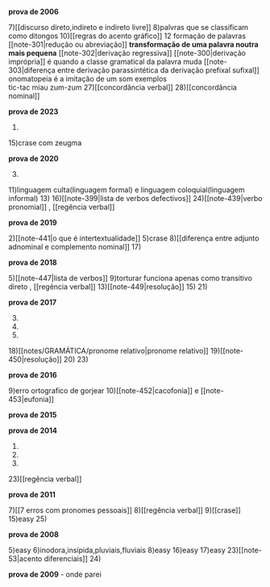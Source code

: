 
**prova de 2006**

7)[[discurso direto,indireto e indireto livre]]
8)palvras que se classificam como ditongos
10)[[regras do acento gráfico]]
12
	formação de palavras
		[[note-301|redução ou abreviação]]
			 **transformação de uma palavra noutra mais pequena**
		[[note-302|derivação regressiva]] 
		[[note-300|derivação imprópria]] 
			é quando a classe gramatical da palavra muda
		[[note-303|diferença entre derivação parassintética da derivação prefixal sufixal]]
		onomatopeia
			é a imitação de um som
			exemplos	
				tic-tac
				miau
				zum-zum
27)[[concordância verbal]]
28)[[concordância nominal]]

**prova de 2023**

1)
15)crase com zeugma

**prova de 2020**

3)
11)linguagem culta(linguagem formal) e linguagem coloquial(linguagem informal)
13)
16)[[note-399|lista de verbos defectivos]]
24)[[note-439|verbo pronomial]] , [[regência verbal]] 

**prova de 2019**

2)[[note-441|o que é intertextualidade]]
5)crase
8)[[diferença entre adjunto adnominal e complemento nominal]]
17)

**prova de 2018**

5)[[note-447|lista de verbos]]
9)torturar funciona apenas como transitivo direto , [[regência verbal]]
13)[[note-449|resolução]]
15)
21)

**prova de 2017**

3)
4)
9)
18)[[notes/GRAMÁTICA/pronome relativo|pronome relativo]]
19)[[note-450|resolução]]
20)
23)

**prova de 2016**

9)erro ortografico de gorjear
10)[[note-452|cacofonia]] e [[note-453|eufonia]]

**prova de 2015**

**prova de 2014**

1)
4)
20)
23)[[regência verbal]] 

**prova de 2011**

7)[[7 erros com pronomes pessoais]]
8)[[regência verbal]]
9)[[crase]]
15)easy
25)


**prova de 2008**

5)easy
6)inodora,insípida,pluviais,fluviais
8)easy
16)easy
17)easy
23)[[note-53|acento diferenciais]]
24)

**prova de 2009** - onde parei

